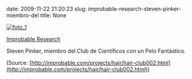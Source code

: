 date: 2009-11-22 21:20:23
slug: improbable-research-steven-pinker-miembro-del
title: None

[![foto_1][1]][1]

[Improbable Research](http://improbable.com/projects/hair/hair-club002.html)

Steven Pinker, miembro del Club de Científicos con un Pelo Fantástico.

(Source: [http://improbable.com/projects/hair/hair-club002.html](http://improbable.com/projects/hair/hair-club002.html))

[1]: file:///Users/jjdenis/jjdenis.github.com/static/2009-11-22-improbable-research-steven-pinker-miembro-del_foto1.gif
